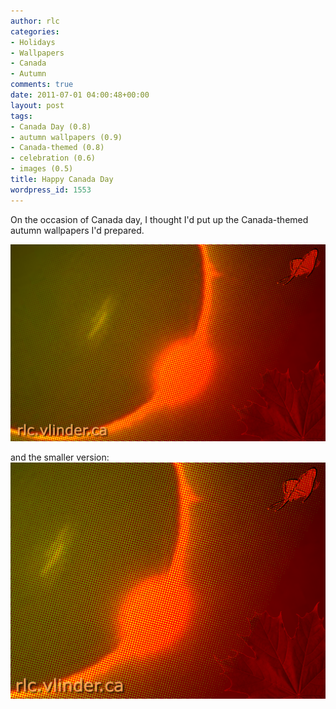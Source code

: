 ```yaml
---
author: rlc
categories:
- Holidays
- Wallpapers
- Canada
- Autumn
comments: true
date: 2011-07-01 04:00:48+00:00
layout: post
tags:
- Canada Day (0.8)
- autumn wallpapers (0.9)
- Canada-themed (0.8)
- celebration (0.6)
- images (0.5)
title: Happy Canada Day
wordpress_id: 1553
---
```


On the occasion of Canada day, I thought I'd put up the Canada-themed autumn wallpapers I'd prepared.

<!--more-->

[![](/assets/2011/06/autumn-wallpaper.png)](/assets/2011/06/autumn-wallpaper.png)

and the smaller version:
[![](/assets/2011/06/autumn-wallpaper-small.png)](/assets/2011/06/autumn-wallpaper-small.png)